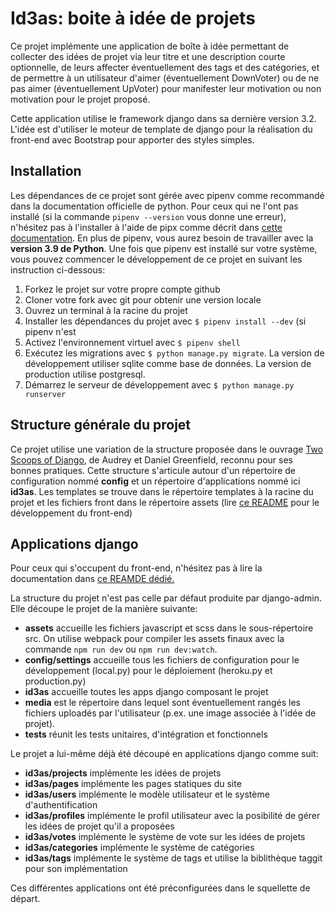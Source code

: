 # Id3as: boite à idée de projets

Ce projet implémente une application de boîte à idée permettant de collecter des idées de projet via leur titre et une description courte optionnelle, de leurs affecter éventuellement des tags et des catégories, et de permettre à un utilisateur d'aimer (éventuellement DownVoter) ou de ne pas aimer (éventuellement UpVoter) pour manifester leur motivation ou non motivation pour le projet proposé.

Cette application utilise le framework django dans sa dernière version 3.2. L'idée est d'utiliser le moteur de template de django pour la réalisation du front-end avec Bootstrap pour apporter des styles simples.

## Installation

Les dépendances de ce projet sont gérée avec pipenv comme recommandé dans la documentation officielle de python. Pour ceux qui ne l'ont pas installé (si la commande `pipenv --version` vous donne une erreur), n'hésitez pas à l'installer à l'aide de pipx comme décrit dans [cette documentation](./docs/installer-pipenv.md). En plus de pipenv, vous aurez besoin de travailler avec la **version 3.9 de Python**. Une fois que pipenv est installé sur votre système, vous pouvez commencer le développement de ce projet en suivant les instruction ci-dessous:

1. Forkez le projet sur votre propre compte github
2. Cloner votre fork avec git pour obtenir une version locale
3. Ouvrez un terminal à la racine du projet
4. Installer les dépendances du projet avec `$ pipenv install --dev` (si pipenv n'est 
5. Activez l'environnement virtuel avec `$ pipenv shell`
6. Exécutez les migrations avec `$ python manage.py migrate`. La version de développement utiliser sqlite comme base de données. La version de production utilise postgresql.
7. Démarrez le serveur de développement avec `$ python manage.py runserver`

## Structure générale du projet

Ce projet utilise une variation de la structure proposée dans le ouvrage [Two
Scoops of Django](https://www.feldroy.com/books/two-scoops-of-django-3-x), de Audrey et Daniel Greenfield, reconnu pour 
ses bonnes pratiques. Cette structure s'articule autour d'un répertoire de configuration
nommé **config** et un répertoire d'applications nommé ici **id3as**. Les templates
se trouve dans le répertoire templates à la racine du projet et les fichiers
front dans le répertoire assets (lire [ce README](./assets/README.md) pour le développement du front-end)

## Applications django

Pour ceux qui s'occupent du front-end, n'hésitez pas à lire la documentation dans 
[ce REAMDE dédié.](./assets/README.md)

La structure du projet n'est pas celle par défaut produite par django-admin. Elle
découpe le projet de la manière suivante:

- **assets** accueille les fichiers javascript et scss dans le sous-répertoire src. On utilise webpack pour compiler les assets finaux avec la commande `npm run dev` ou `npm run dev:watch`.
- **config/settings** accueille tous les fichiers de configuration pour le développement (local.py) pour le déploiement (heroku.py et production.py)
- **id3as** accueille toutes les apps django composant le projet
- **media** est le répertoire dans lequel sont éventuellement rangés les fichiers uploadés par l'utilisateur (p.ex. une image associée à l'idée de projet).
- **tests** réunit les tests unitaires, d'intégration et fonctionnels

Le projet a lui-même déjà été découpé en applications django comme suit:

- **id3as/projects** implémente les idées de projets
- **id3as/pages** implémente les pages statiques du site
- **id3as/users** implémente le modèle utilisateur et le système d'authentification
- **id3as/profiles** implémente le profil utilisateur avec la posibilité de gérer les idées de projet qu'il a proposées
- **id3as/votes** implémente le système de vote sur les idées de projets
- **id3as/categories** implémente le système de catégories
- **id3as/tags** implémente le système de tags et utilise la biblithèque taggit pour son implémentation

Ces différentes applications ont été préconfigurées dans le squellette de départ.

